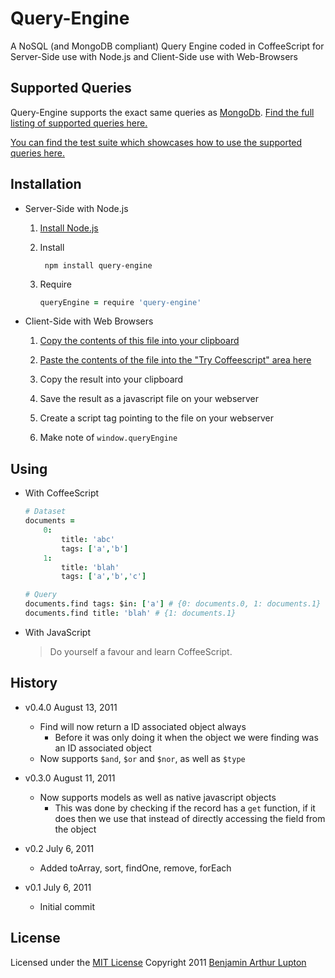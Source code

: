 # Query-Engine

A NoSQL (and MongoDB compliant) Query Engine coded in CoffeeScript for Server-Side use with Node.js and Client-Side use with Web-Browsers


## Supported Queries

Query-Engine supports the exact same queries as [MongoDb](http://www.mongodb.org/). [Find the full listing of supported queries here.](http://www.mongodb.org/display/DOCS/Advanced+Queries)

[You can find the test suite which showcases how to use the supported queries here.](https://raw.github.com/balupton/query-engine.npm/master/test/query-engine.coffee)


## Installation

- Server-Side with Node.js

	1. [Install Node.js](https://github.com/balupton/node/wiki/Installing-Node.js)

	2. Install

			npm install query-engine
	
	3. Require

		``` coffeescript
		queryEngine = require 'query-engine'
		```

- Client-Side with Web Browsers

	1. [Copy the contents of this file into your clipboard](https://raw.github.com/balupton/query-engine.npm/master/lib/query-engine.coffee)

	2. [Paste the contents of the file into the "Try Coffeescript" area here](http://jashkenas.github.com/coffee-script/)

	3. Copy the result into your clipboard

	4. Save the result as a javascript file on your webserver

	5. Create a script tag pointing to the file on your webserver

	6. Make note of `window.queryEngine`


## Using

- With CoffeeScript

	``` coffeescript
	# Dataset
	documents =
		0:
			title: 'abc'
			tags: ['a','b']
		1:
			title: 'blah'
			tags: ['a','b','c']

	# Query
	documents.find tags: $in: ['a'] # {0: documents.0, 1: documents.1}
	documents.find title: 'blah' # {1: documents.1}
	```

- With JavaScript
	
	> Do yourself a favour and learn CoffeeScript.


## History

- v0.4.0 August 13, 2011
	- Find will now return a ID associated object always
		- Before it was only doing it when the object we were finding was an ID associated object
	- Now supports `$and`, `$or` and `$nor`, as well as `$type`

- v0.3.0 August 11, 2011
	- Now supports models as well as native javascript objects
		- This was done by checking if the record has a `get` function, if it does then we use that instead of directly accessing the field from the object

- v0.2 July 6, 2011
	- Added toArray, sort, findOne, remove, forEach

- v0.1 July 6, 2011
	- Initial commit


## License

Licensed under the [MIT License](http://creativecommons.org/licenses/MIT/)
Copyright 2011 [Benjamin Arthur Lupton](http://balupton.com)
